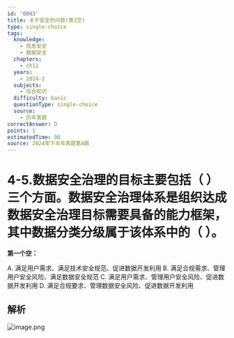 ```yaml
---
id: '0003'
title: 关于安全的问题(第1空)
type: single-choice
tags:
  knowledge:
    - 信息安全
    - 数据安全
  chapters:
    - ch11
  years:
    - 2024-2
  subjects:
    - 综合知识
  difficulty: basic
  questionType: single-choice
  source:
    - 历年真题
correctAnswer: D
points: 1
estimatedTime: 90
source: 2024年下半年真题第4题
---
```

# 4-5.数据安全治理的目标主要包括（ ）三个方面。数据安全治理体系是组织达成数据安全治理目标需要具备的能力框架，其中数据分类分级属于该体系中的（ ）。


**第一个空：**

A. 满足用户需求、满足技术安全规范、促进数据开发利用
B. 满足合规需求、管理用户安全风险、满足数据安全规范
C. 满足用户需求、管理用户安全风险、促进数据开发利用
D. 满足合规要求、管理数据安全风险、促进数据开发利用

## 解析

![image.png](https://alidocs.oss-cn-zhangjiakou.aliyuncs.com/res/8oLl952owjMJ4lap/img/42fdcb55-104d-4548-8e5b-e0e47bbe4b97.png)
